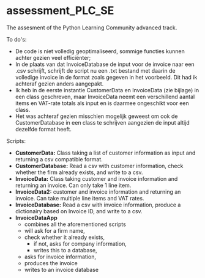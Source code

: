 # assessment_PLC_SE
The assesment of the Python Learning Community advanced track.

To do's:

* De code is niet volledig geoptimaliseerd, sommige functies kunnen achter gezien veel efficiënter;
* In de plaats van dat InvoiceDatabase de input voor de invoice naar een .csv schrijft, schrijft de script nu een .txt bestand met daarin de volledige invoice in de format zoals gegeven in het voorbeeld. Dit had ik achteraf gezien anders aangepakt.
* Ik heb in de eerste instantie CustomerData en InvoiceData (zie bijlage) in een class geschreven, maar InvoiceData neemt een verschillend aantal items en VAT-rate totals als input en is daarmee ongeschikt voor een class.
* Het was achteraf gezien misschien mogelijk geweest om ook de CustomerDatabase in een class te schrijven aangezien de input altijd dezelfde format heeft.

Scripts: 
* **CustomerData:** Class taking a list of customer information as input and returning a csv compatible format.
* **CustomerDatabase:** Read a csv with customer information, check whether the firm already exists, and write to a csv.
* **InvoiceData:** Class taking customer and invoice information and returning an invoice. Can only take 1 line item.
* **InvoiceData2:** customer and invoice information and returning an invoice. Can take multiple line items and VAT rates.
* **InvoiceDatabase:** Read a csv with invoice information, produce a dictionairy based on Invoice ID, and write to a csv.
* **InvoiceDataApp** 
  * combines all the aforementioned scripts
  * will ask for a firm name, 
  * check whether it already exists, 
    * if not, asks for company information, 
    * writes this to a database, 
  * asks for invoice information, 
  * produces the invoice 
  * writes to an invoice database 



